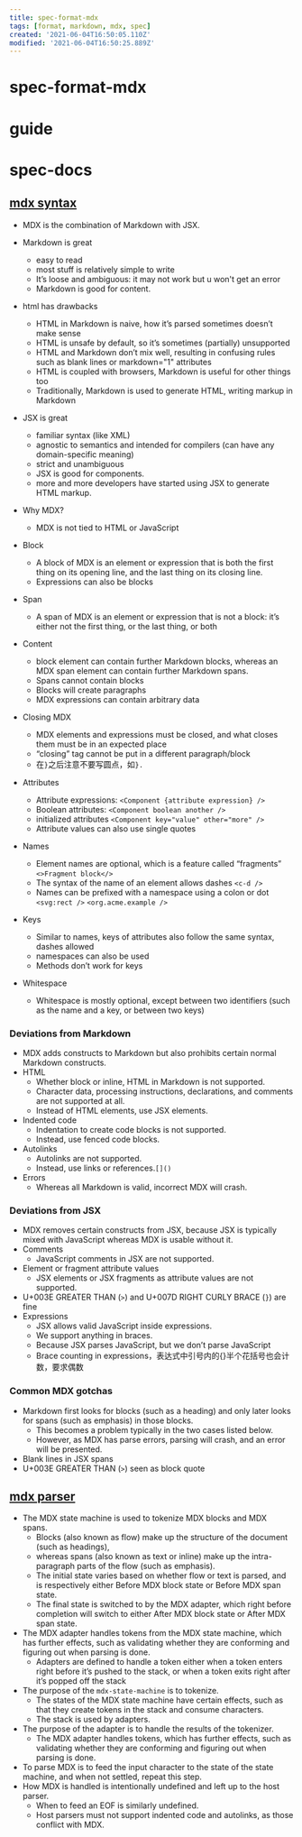 ```yaml
---
title: spec-format-mdx
tags: [format, markdown, mdx, spec]
created: '2021-06-04T16:50:05.110Z'
modified: '2021-06-04T16:50:25.889Z'
---
```


# spec-format-mdx

# guide

# spec-docs

## [mdx syntax](https://github.com/micromark/mdx-state-machine)

- MDX is the combination of Markdown with JSX.
- Markdown is great
  - easy to read
  - most stuff is relatively simple to write
  - It’s loose and ambiguous: it may not work but u won't get an error
  - Markdown is good for content.
- html has drawbacks
  - HTML in Markdown is naive, how it’s parsed sometimes doesn’t make sense
  - HTML is unsafe by default, so it’s sometimes (partially) unsupported
  - HTML and Markdown don’t mix well, resulting in confusing rules such as blank lines or markdown="1" attributes
  - HTML is coupled with browsers, Markdown is useful for other things too
  - Traditionally, Markdown is used to generate HTML, writing markup in Markdown
- JSX is great
  - familiar syntax (like XML)
  - agnostic to semantics and intended for compilers (can have any domain-specific meaning)
  - strict and unambiguous 
  - JSX is good for components.
  - more and more developers have started using JSX to generate HTML markup.
- Why MDX?
  - MDX is not tied to HTML or JavaScript

- Block
  - A block of MDX is an element or expression that is both the first thing on its opening line, and the last thing on its closing line.
  - Expressions can also be blocks
- Span
  - A span of MDX is an element or expression that is not a block: it’s either not the first thing, or the last thing, or both
- Content
  - block element can contain further Markdown blocks, whereas an MDX span element can contain further Markdown spans.
  - Spans cannot contain blocks
  - Blocks will create paragraphs
  - MDX expressions can contain arbitrary data
- Closing MDX
  - MDX elements and expressions must be closed, and what closes them must be in an expected place
  - “closing” tag cannot be put in a different paragraph/block
  - 在`}`之后注意不要写圆点，如`}.`
- Attributes
  - Attribute expressions: `<Component {attribute expression} />`
  - Boolean attributes: `<Component boolean another />`
  - initialized attributes `<Component key="value" other="more" />`
  - Attribute values can also use single quotes
- Names
  - Element names are optional, which is a feature called “fragments” `<>Fragment block</>`
  - The syntax of the name of an element allows dashes `<c-d />`
  - Names can be prefixed with a namespace using a colon or dot `<svg:rect />` `<org.acme.example />`
- Keys
  - Similar to names, keys of attributes also follow the same syntax, dashes allowed
  - namespaces can also be used
  - Methods don’t work for keys
- Whitespace
  - Whitespace is mostly optional, except between two identifiers (such as the name and a key, or between two keys)

### Deviations from Markdown

- MDX adds constructs to Markdown but also prohibits certain normal Markdown constructs.
- HTML
  - Whether block or inline, HTML in Markdown is not supported.
  - Character data, processing instructions, declarations, and comments are not supported at all. 
  - Instead of HTML elements, use JSX elements.
- Indented code
  - Indentation to create code blocks is not supported. 
  - Instead, use fenced code blocks.
- Autolinks
  - Autolinks are not supported. 
  - Instead, use links or references.`[]()`
- Errors
  - Whereas all Markdown is valid, incorrect MDX will crash.

### Deviations from JSX

- MDX removes certain constructs from JSX, because JSX is typically mixed with JavaScript whereas MDX is usable without it.
- Comments
  - JavaScript comments in JSX are not supported.
- Element or fragment attribute values
  - JSX elements or JSX fragments as attribute values are not supported.
- U+003E GREATER THAN (`>`) and U+007D RIGHT CURLY BRACE (`}`) are fine
- Expressions
  - JSX allows valid JavaScript inside expressions. 
  - We support anything in braces.
  - Because JSX parses JavaScript, but we don’t parse JavaScript
  - Brace counting in expressions，表达式中引号内的{}半个花括号也会计数，要求偶数

### Common MDX gotchas

- Markdown first looks for blocks (such as a heading) and only later looks for spans (such as emphasis) in those blocks.
  - This becomes a problem typically in the two cases listed below. 
  - However, as MDX has parse errors, parsing will crash, and an error will be presented.
- Blank lines in JSX spans
- U+003E GREATER THAN (`>`) seen as block quote

## [mdx parser](https://github.com/micromark/mdx-state-machine)

- The MDX state machine is used to tokenize MDX blocks and MDX spans. 
  - Blocks (also known as flow) make up the structure of the document (such as headings), 
  - whereas spans (also known as text or inline) make up the intra-paragraph parts of the flow (such as emphasis).
  - The initial state varies based on whether flow or text is parsed, and is respectively either Before MDX block state or Before MDX span state.
  - The final state is switched to by the MDX adapter, which right before completion will switch to either After MDX block state or After MDX span state.
- The MDX adapter handles tokens from the MDX state machine, which has further effects, such as validating whether they are conforming and figuring out when parsing is done.
  - Adapters are defined to handle a token either when a token enters right before it’s pushed to the stack, or when a token exits right after it’s popped off the stack
- The purpose of the `mdx-state-machine` is to tokenize.
  - The states of the MDX state machine have certain effects, such as that they create tokens in the stack and consume characters. 
  - The stack is used by adapters.
- The purpose of the adapter is to handle the results of the tokenizer.
  - The MDX adapter handles tokens, which has further effects, such as validating whether they are conforming and figuring out when parsing is done.
- To parse MDX is to feed the input character to the state of the state machine, and when not settled, repeat this step.
- How MDX is handled is intentionally undefined and left up to the host parser. 
  - When to feed an EOF is similarly undefined.
  - Host parsers must not support indented code and autolinks, as those conflict with MDX.

